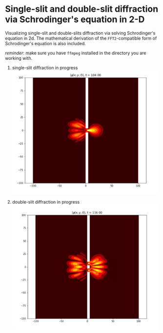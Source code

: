 # Single-slit and double-slit diffraction via Schrodinger's equation in 2-D
Visualizing single-slit and double-slits diffraction via solving Schrodinger's equation in 2d. The mathematical derivation of the `FFT2`-compatible form of Schrodinger's equation is also included.

_reminder_: make sure you have `ffmpeg` installed in the directory you are working with.

1. single-slit diffraction in progress
![single-slit demo](/derivations_and_demos/single_slit_in_progress.jpg)

2. double-slit diffraction in progress
![double-slit demo](/derivations_and_demos/double_slit_in_progress.jpg)
